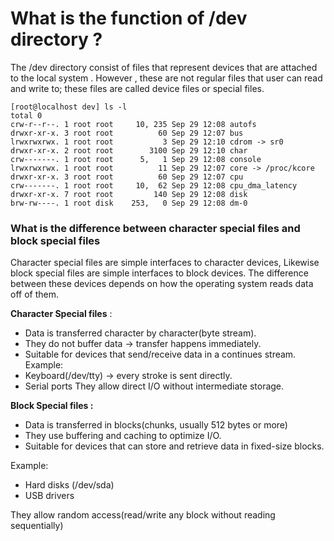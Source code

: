 
# What is the function of /dev directory ?

The /dev directory consist of files that represent devices that are attached to the local system . However , these are not regular files that user can read and write to; these files are called device files or special files. 


```
[root@localhost dev] ls -l
total 0
crw-r--r--. 1 root root     10, 235 Sep 29 12:08 autofs
drwxr-xr-x. 3 root root          60 Sep 29 12:07 bus
lrwxrwxrwx. 1 root root           3 Sep 29 12:10 cdrom -> sr0
drwxr-xr-x. 2 root root        3100 Sep 29 12:10 char
crw-------. 1 root root      5,   1 Sep 29 12:08 console
lrwxrwxrwx. 1 root root          11 Sep 29 12:07 core -> /proc/kcore
drwxr-xr-x. 3 root root          60 Sep 29 12:07 cpu
crw-------. 1 root root     10,  62 Sep 29 12:08 cpu_dma_latency
drwxr-xr-x. 7 root root         140 Sep 29 12:08 disk
brw-rw----. 1 root disk    253,   0 Sep 29 12:08 dm-0
```

### What is the difference between character special files and block special files 

Character special files are simple interfaces to character devices, Likewise block special files are simple interfaces to block devices. The difference between these devices depends on how the operating system reads data off of them. 

**Character Special files** : 
* Data is transferred character by character(byte stream).
* They do not buffer data -> transfer happens immediately. 
* Suitable for devices that send/receive data in a continues stream. 
Example: 
* Keyboard(/dev/tty) -> every stroke is sent directly.
* Serial ports
They allow direct I/O without intermediate storage. 


 **Block Special files :** 

- Data is transferred in blocks(chunks, usually 512 bytes or more)
- They use buffering and caching to optimize I/O. 
- Suitable for devices that can store and retrieve data in fixed-size blocks. 

Example: 
* Hard disks (/dev/sda)
* USB drivers

They allow random access(read/write any block without reading sequentially)

